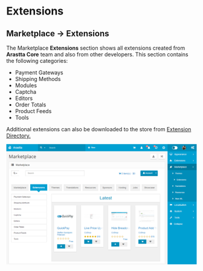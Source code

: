 Extensions
=============

Marketplace → Extensions
-------------------

The Marketplace **Extensions** section  shows all extensions created from **Arastta Core** team and also from other developers. This section contains the following categories:

- Payment Gateways
- Shipping Methods
- Modules
- Captcha
- Editors
- Order Totals
- Product Feeds
- Tools

Additional extensions can also be downloaded to the store from [Extension Directory.](http://extensions.arastta.pro/)

![Marketplace Extensions](_images/marketplace-extensions.png)
